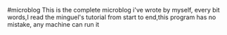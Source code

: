 #microblog
This is the complete microblog i've wrote by myself, every bit words,I read the minguel's tutorial from start to end,this program has no mistake, any machine can run it
